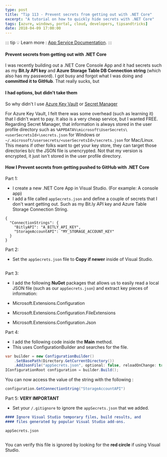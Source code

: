 ```yaml
---
type: post
title: "Tip 113 - Prevent secrets from getting out with .NET Core"
excerpt: "A tutorial on how to quickly hide secrets with .NET Core"
tags: [azure, windows, portal, cloud, developers, tipsandtricks]
date: 2018-04-09 17:00:00
---
```


::: tip
:bulb: Learn more : [App Service Documentation](https://docs.microsoft.com/azure/app-service?WT.mc_id=docs-azuredevtips-micrum).
:::

#### Prevent secrets from getting out with .NET Core

I was recently building out a .NET Core Console App and it had secrets such as my **Bit.ly API key** and **Azure Storage Table DB Connection string** (which also has my password). I got busy and forgot what I was doing and **committed it to GitHub**. That really sucks, but 

#### I had options, but didn't take them

So why didn't I use [Azure Key Vault](https://azure.microsoft.com/services/key-vault?WT.mc_id=azure-azuredevtips-micrum) or [Secret Manager](https://docs.microsoft.com/aspnet/core/security/app-secrets?tabs=visual-studio?WT.mc_id=docs-azuredevtips-micrum)

For Azure Key Vault, I felt there was some overhead (such as learning it) that I didn't want to pay. It also is a very cheap service, but I wanted FREE. Regarding Secret Manager, that information is always stored in the user profile directory such as `%APPDATA%\microsoft\UserSecrets\<userSecretsId>\secrets.json` for Windows or `~/.microsoft/usersecrets/<userSecretsId>/secrets.json` for Mac/Linux. This means if other folks want to get your key store, they can target those directories b/c the JSON file is unencrypted. Not that my version is encrypted, it just isn't stored in the user profile directory. 

#### How I Prevent secrets from getting pushed to GitHub with .NET Core

Part 1:  

* I create a new .NET Core App in Visual Studio. (For example: A console app)
* I add a file called `appSecrets.json` and define a couple of secrets that I don't want getting out. Such as my Bit.ly API key and Azure Table Storage Connection String.

```asciidoc
{
  "ConnectionStrings": {
    "BitlyAPI": "A_BITLY_API_KEY",
    "StorageAccountAPI": "MY_STORAGE_ACCOUNT_KEY"
  }
}
```

Part 2:

* Set the `appSecrets.json` file to **Copy if newer** inside of Visual Studio.

<img :src="$withBase('/files/azconsecret1.png')">

Part 3:

* I add the following **NuGet** packages that allows us to easily read a local JSON file (such as our `appSecrets.json`) and extract key pieces of information:

* Microsoft.Extensions.Configuration
* Microsoft.Extensions.Configuration.FileExtensions
* Microsoft.Extensions.Configuration.Json

Part 4:

* I add the following code inside the **Main** method. 
* This uses ConfigurationBuilder and searches for the file.

```csharp
var builder = new ConfigurationBuilder()
    .SetBasePath(Directory.GetCurrentDirectory())
    .AddJsonFile("appSecrets.json", optional: false, reloadOnChange: true);
IConfigurationRoot configuration = builder.Build();
```

You can now access the value of the string with the following :

```csharp
configuration.GetConnectionString("StorageAccountAPI")
```

Part 5: **VERY IMPORTANT**

* Set your `/.gitignore` to ignore the `appSecrets.json` that we added.

```markdown
#### Ignore Visual Studio temporary files, build results, and
#### files generated by popular Visual Studio add-ons.

appSecrets.json
```

<img :src="$withBase('/files/azconsecret2.png')">

You can verify this file is ignored by looking for the **red circle** if using Visual Studio. 

<img :src="$withBase('/files/azconsecret3.png')">

